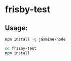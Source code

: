 frisby-test
===========

## Usage:

```sh
npm install -g jasmine-node
```

```sh
cd frisby-test
npm install
```
